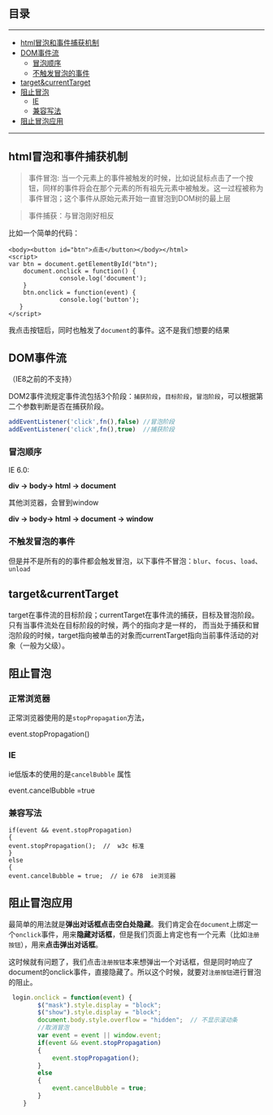 ## 目录
---
- [html冒泡和事件捕获机制](#html冒泡和事件捕获机制)
- [DOM事件流](#DOM事件流)
  - [冒泡顺序](#冒泡顺序)
  - [不触发冒泡的事件](#不触发冒泡的事件)
- [target&currentTarget](#target&currentTarget)
- [阻止冒泡](#阻止冒泡)
  - [IE](#IE)
  - [兼容写法](#兼容写法)
- [阻止冒泡应用](#阻止冒泡应用)
---

## html冒泡和事件捕获机制

> 事件冒泡: 当一个元素上的事件被触发的时候，比如说鼠标点击了一个按钮，同样的事件将会在那个元素的所有祖先元素中被触发。这一过程被称为事件冒泡；这个事件从原始元素开始一直冒泡到DOM树的最上层

> 事件捕获：与冒泡刚好相反

比如一个简单的代码：

```
<body><button id="btn">点击</button></body></html>
<script>    
var btn = document.getElementById("btn");
    document.onclick = function() {
              console.log('document');    
    }
    btn.onclick = function(event) {
              console.log('button');   
   }
</script>
```

我点击按钮后，同时也触发了`document`的事件。这不是我们想要的结果

## DOM事件流

（IE8之前的不支持）

DOM2事件流规定事件流包括3个阶段：`捕获阶段`，`目标阶段`，`冒泡阶段`，可以根据第二个参数判断是否在捕获阶段。

```js
addEventListener('click',fn(),false) //冒泡阶段
addEventListener('click',fn(),true)  //捕获阶段
```

### 冒泡顺序

IE 6.0:

**div -> body-> html -> document**

其他浏览器，会冒到window

**div -> body-> html -> document -> window**

### 不触发冒泡的事件

但是并不是所有的的事件都会触发冒泡，以下事件不冒泡：`blur`、`focus`、`load`、`unload`

## target&currentTarget

target在事件流的目标阶段；currentTarget在事件流的捕获，目标及冒泡阶段。只有当事件流处在目标阶段的时候，两个的指向才是一样的， 而当处于捕获和冒泡阶段的时候，target指向被单击的对象而currentTarget指向当前事件活动的对象（一般为父级）。

## 阻止冒泡

### 正常浏览器

正常浏览器使用的是`stopPropagation`方法，

event.stopPropagation()

### IE

ie低版本的使用的是`cancelBubble` 属性

event.cancelBubble =true

### 兼容写法

```
if(event && event.stopPropagation)         
{              
event.stopPropagation();  //  w3c 标准          
}          
else          
{            
event.cancelBubble = true;  // ie 678  ie浏览器 
```

## 阻止冒泡应用

最简单的用法就是**弹出对话框点击空白处隐藏**。我们肯定会在`document`上绑定一个`onclick`事件，用来**隐藏对话框**，但是我们页面上肯定也有一个元素（比如`注册按钮`），用来**点击弹出对话框**。

这时候就有问题了，我们点击`注册按钮`本来想弹出一个对话框，但是同时响应了document的onclick事件，直接隐藏了。所以这个时候，就要对`注册按钮`进行冒泡的阻止。

```js
 login.onclick = function(event) {
        $("mask").style.display = "block";
        $("show").style.display = "block";
        document.body.style.overflow = "hidden";  // 不显示滚动条
        //取消冒泡
        var event = event || window.event;
        if(event && event.stopPropagation)
        {
            event.stopPropagation();
        }
        else
        {
            event.cancelBubble = true;
        }
    }
```


